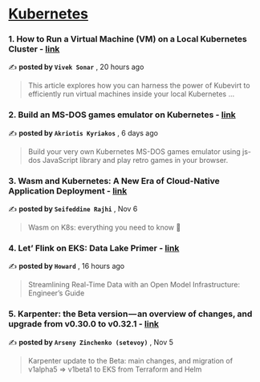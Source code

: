 
<h1><a href=https://medium.com/tag/kubernetes/recommended target="_blank" rel="noopener noreferrer">Kubernetes</a></h1>
<h3>1. How to Run a Virtual Machine (VM) on a Local Kubernetes Cluster - <a href=https://medium.com/ambassador-api-gateway/how-to-run-a-virtual-machine-vm-on-a-local-kubernetes-cluster-4471a0d8ccfc?source=tag_recommended_feed---------0-84----------kubernetes----------4382b25f_a276_47be_a901_22c60118c6e1------- target="_blank" rel="noopener noreferrer">link</a></h3>

✍️ **posted by `Vivek Sonar`** <date> , 20 hours ago</date>

<blockquote>This article explores how you can harness the power of Kubevirt to efficiently run virtual machines inside your local Kubernetes ...</blockquote>

<h3>2. Build an MS-DOS games emulator on Kubernetes - <a href=https://medium.com/itnext/build-an-ms-dos-games-emulator-on-kubernetes-146ba6f142d9?source=tag_recommended_feed---------1-107----------kubernetes----------4382b25f_a276_47be_a901_22c60118c6e1------- target="_blank" rel="noopener noreferrer">link</a></h3>

✍️ **posted by `Akriotis Kyriakos`** <date> , 6 days ago</date>

<blockquote>Build your very own Kubernetes MS-DOS games emulator using js-dos JavaScript library and play retro games in your browser.</blockquote>

<h3>3. Wasm and Kubernetes: A New Era of Cloud-Native Application Deployment - <a href=https://medium.com/@seifeddinerajhi/wasm-and-kubernetes-a-new-era-of-cloud-native-application-deployment-b3c59b39f640?source=tag_recommended_feed---------2-85----------kubernetes----------4382b25f_a276_47be_a901_22c60118c6e1------- target="_blank" rel="noopener noreferrer">link</a></h3>

✍️ **posted by `Seifeddine Rajhi`** <date> , Nov 6</date>

<blockquote>Wasm on K8s: everything you need to know 🐳</blockquote>

<h3>4. Let’ Flink on EKS: Data Lake Primer - <a href=https://medium.com/@howard.hill/let-flink-on-eks-data-lake-primer-7ffc93321a1c?source=tag_recommended_feed---------3-84----------kubernetes----------4382b25f_a276_47be_a901_22c60118c6e1------- target="_blank" rel="noopener noreferrer">link</a></h3>

✍️ **posted by `Howard`** <date> , 16 hours ago</date>

<blockquote>Streamlining Real-Time Data with an Open Model Infrastructure: Engineer’s Guide</blockquote>

<h3>5. Karpenter: the Beta version — an overview of changes, and upgrade from v0.30.0 to v0.32.1 - <a href=https://medium.com/itnext/karpenter-the-beta-version-an-overview-of-changes-and-upgrade-from-v0-30-0-to-v0-32-1-2bb579bd0561?source=tag_recommended_feed---------4-107----------kubernetes----------4382b25f_a276_47be_a901_22c60118c6e1------- target="_blank" rel="noopener noreferrer">link</a></h3>

✍️ **posted by `Arseny Zinchenko (setevoy)`** <date> , Nov 5</date>

<blockquote>Karpenter update to the Beta: main changes, and migration of v1alpha5 => v1beta1 to EKS from Terraform and Helm</blockquote>

